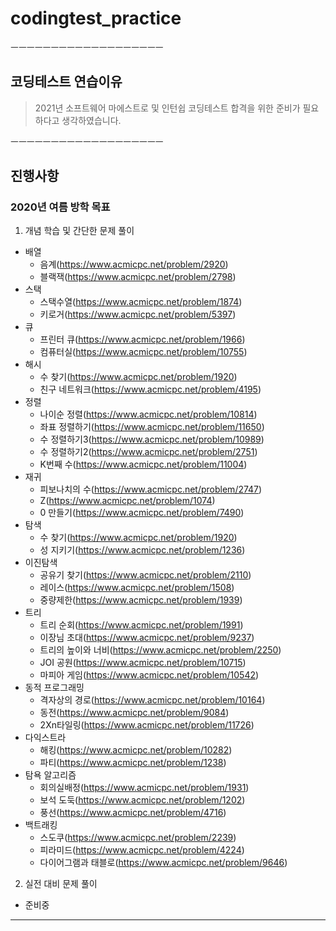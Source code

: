 # codingtest_practice
ㅡㅡㅡㅡㅡㅡㅡㅡㅡㅡㅡㅡㅡㅡㅡㅡㅡㅡㅡ

## 코딩테스트 연습이유
> 2021년 소프트웨어 마에스트로 및 인턴쉽 코딩테스트 합격을 위한 준비가 필요하다고 생각하였습니다.

ㅡㅡㅡㅡㅡㅡㅡㅡㅡㅡㅡㅡㅡㅡㅡㅡㅡㅡㅡ
## 진행사항
### 2020년 여름 방학 목표
1. 개념 학습 및 간단한 문제 풀이
  - 배열
    - 음계(https://www.acmicpc.net/problem/2920)
    - 블랙잭(https://www.acmicpc.net/problem/2798)
  - 스택
    - 스택수열(https://www.acmicpc.net/problem/1874)
    - 키로거(https://www.acmicpc.net/problem/5397)
  - 큐
    - 프린터 큐(https://www.acmicpc.net/problem/1966)
    - 컴퓨터실(https://www.acmicpc.net/problem/10755)
  - 해시
    - 수 찾기(https://www.acmicpc.net/problem/1920)
    - 친구 네트워크(https://www.acmicpc.net/problem/4195)
  - 정렬
    - 나이순 정렬(https://www.acmicpc.net/problem/10814)
    - 좌표 정렬하기(https://www.acmicpc.net/problem/11650)
    - 수 정렬하기3(https://www.acmicpc.net/problem/10989)
    - 수 정렬하기2(https://www.acmicpc.net/problem/2751)
    - K번째 수(https://www.acmicpc.net/problem/11004)
  - 재귀
    - 피보나치의 수(https://www.acmicpc.net/problem/2747)
    - Z(https://www.acmicpc.net/problem/1074)
    - 0 만들기(https://www.acmicpc.net/problem/7490)
  - 탐색
    - 수 찾기(https://www.acmicpc.net/problem/1920)
    - 성 지키기(https://www.acmicpc.net/problem/1236)
  - 이진탐색
    - 공유기 찾기(https://www.acmicpc.net/problem/2110)
    - 레이스(https://www.acmicpc.net/problem/1508)
    - 중량제한(https://www.acmicpc.net/problem/1939)
  - 트리
    - 트리 순회(https://www.acmicpc.net/problem/1991)
    - 이장님 초대(https://www.acmicpc.net/problem/9237)
    - 트리의 높이와 너비(https://www.acmicpc.net/problem/2250)
    - JOI 공원(https://www.acmicpc.net/problem/10715)
    - 마피아 게임(https://www.acmicpc.net/problem/10542)
  - 동적 프로그래밍
    - 격자상의 경로(https://www.acmicpc.net/problem/10164)
    - 동전(https://www.acmicpc.net/problem/9084)
    - 2Xn타일링(https://www.acmicpc.net/problem/11726)
  - 다익스트라
    - 해킹(https://www.acmicpc.net/problem/10282)
    - 파티(https://www.acmicpc.net/problem/1238)
  - 탐욕 알고리즘
    - 회의실배정(https://www.acmicpc.net/problem/1931)
    - 보석 도둑(https://www.acmicpc.net/problem/1202)
    - 풍선(https://www.acmicpc.net/problem/4716)
  - 백트래킹
    - 스도쿠(https://www.acmicpc.net/problem/2239)
    - 피라미드(https://www.acmicpc.net/problem/4224)
    - 다이어그램과 태블로(https://www.acmicpc.net/problem/9646)
2. 실전 대비 문제 풀이
  - 준비중
------------------------------------------------------------
